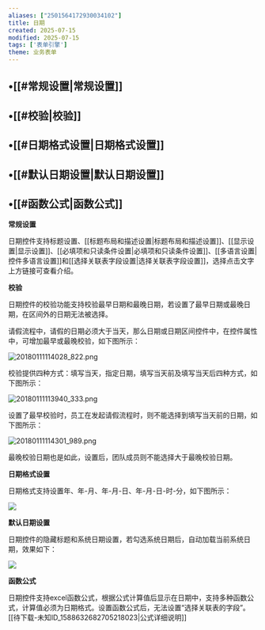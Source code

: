 ```yaml
---
aliases: ["2501564172930034102"]
title: 日期
created: 2025-07-15
modified: 2025-07-15
tags: ['表单引擎']
theme: 业务表单
---
```


## •[[#常规设置|常规设置]]

## •[[#校验|校验]]

## •[[#日期格式设置|日期格式设置]]

## •[[#默认日期设置|默认日期设置]]

## •[[#函数公式|函数公式]]

**常规设置**

日期控件支持标题设置、[[标题布局和描述设置|标题布局和描述设置]]、[[显示设置|显示设置]]、[[必填项和只读条件设置|必填项和只读条件设置]]、[[多语言设置|控件多语言设置]]和[[选择关联表字段设置|选择关联表字段设置]]，选择点击文字上方链接可查看介绍。

**校验**

日期控件的校验功能支持校验最早日期和最晚日期，若设置了最早日期或最晚日期，在区间外的日期无法被选择。

请假流程中，请假的日期必须大于当天，那么日期或日期区间控件中，在控件属性中，可增加最早或最晚校验，如下图所示：

![](bb89dcec20f759e29d71ecc338328362.jpg "20180111114028_822.png")

校验提供四种方式：填写当天，指定日期，填写当天前及填写当天后四种方式，如下图所示：

![](b219337e34b929ddf5770a028117a506.jpg "20180111113940_333.png")

设置了最早校验时，员工在发起请假流程时，则不能选择到填写当天前的日期，如下图所示：

![](c12ae74e8db3e512a61349f6745260e8.jpg "20180111114301_989.png")

最晚校验日期也是如此，设置后，团队成员则不能选择大于最晚校验日期。

**日期格式设置**

日期格式支持设置年、年-月、年-月-日、年-月-日-时-分，如下图所示：

![](https://myhelpdoc.oss-cn-heyuan.aliyuncs.com/mdimages/d8fcc85c208076c952833a8b794cb731.jpg)

**默认日期设置**

日期控件的隐藏标题和系统日期设置，若勾选系统日期后，自动加载当前系统日期，效果如下：

![](https://myhelpdoc.oss-cn-heyuan.aliyuncs.com/mdimages/a73ddc2d254da4bf5367c6d7dc65a42f.jpg)

**函数公式**

日期控件支持excel函数公式，根据公式计算值后显示在日期中，支持多种函数公式，计算值必须为日期格式。设置函数公式后，无法设置“选择关联表的字段”。[[待下载-未知ID_1588632682705218023|公式详细说明]]


